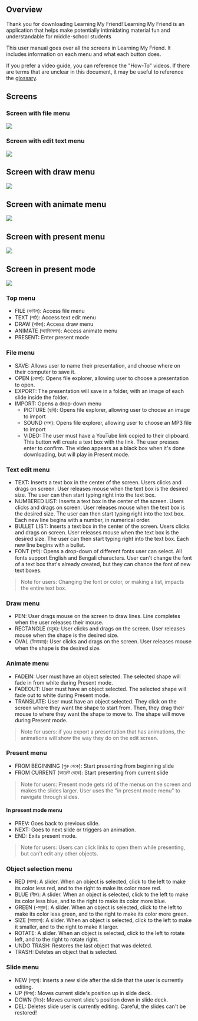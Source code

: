 ## Overview    
Thank you for downloading Learning My Friend! Learning My Friend is an application that helps make potentially intimidating material fun and understandable for middle-school students  

This user manual goes over all the screens in Learning My Friend. It includes information on each menu and what each button does.

If you prefer a video guide, you can reference the "How-To" videos. If there are terms that are unclear in this document, it may be useful to reference the [glossary](https://github.com/Software-Engineering-Spring-2020/Learning-My-Friend/wiki/Glossary).

## Screens

### Screen with file menu 

<img src="https://i.imgur.com/JCy6wVc.png">

### Screen with edit text menu

<img src="https://i.imgur.com/BCaiuC4.png">

## Screen with draw menu

<img src="https://i.imgur.com/p2GbfwK.png">

## Screen with animate menu

<img src="https://i.imgur.com/datWf5G.png">

## Screen with present menu  

<img src="https://i.imgur.com/i6Z2hKn.png">

## Screen in present mode

<img src="https://i.imgur.com/klfUEL1.png">

### Top menu
* FILE (ফাইল): Access file menu
* TEXT (পাঠ): Access text edit menu
* DRAW (আঁকা): Access draw menu
* ANIMATE (অ্যানিমেশন): Access animate menu
* PRESENT: Enter present mode

### File menu
* SAVE: Allows user to name their presentation, and choose where on their computer to save it.  
* OPEN (খোলা): Opens file explorer, allowing user to choose a presentation to open.  
* EXPORT: The presentation will save in a folder, with an image of each slide inside the folder.
* IMPORT: Opens a drop-down menu
   * PICTURE (ছবি): Opens file explorer, allowing user to choose an image to import
   * SOUND (শব্দ): Opens file explorer, allowing user to choose an MP3 file to import
   * VIDEO: The user must have a YouTube link copied to their clipboard. This button will create a text box with the link. The user presses enter to confirm. The video appears as a black box when it's done downloading, but will play in Present mode.   

### Text edit menu
* TEXT: Inserts a text box in the center of the screen. Users clicks and drags on screen. User releases mouse when the text box is the desired size. The user can then start typing right into the text box.  
* NUMBERED LIST: Inserts a text box in the center of the screen. Users clicks and drags on screen. User releases mouse when the text box is the desired size. The user can then start typing right into the text box. Each new line begins with a number, in numerical order.
* BULLET LIST: Inserts a text box in the center of the screen. Users clicks and drags on screen. User releases mouse when the text box is the desired size. The user can then start typing right into the text box. Each new line begins with a bullet. 
* FONT (ফন্ট): Opens a drop-down of different fonts user can select. All fonts support English and Bengali characters. User can't change the font of a text box that's already created, but they can chance the font of new text boxes.   
> Note for users: Changing the font or color, or making a list, impacts the entire text box.   

### Draw menu
* PEN: User drags mouse on the screen to draw lines. Line completes when the user releases their mouse.
* RECTANGLE (চতুষ্ক): User clicks and drags on the screen. User releases mouse when the shape is the desired size.
* OVAL (ডিম্বাকার): User clicks and drags on the screen. User releases mouse when the shape is the desired size.

### Animate menu
* FADEIN: User must have an object selected. The selected shape will fade in from white during Present mode.
* FADEOUT: User must have an object selected. The selected shape will fade out to white during Present mode.
* TRANSLATE: User must have an object selected. They click on the screen where they want the shape to start from. Then, they drag their mouse to where they want the shape to move to. The shape will move during Present mode.
> Note for users: if you export a presentation that has animations, the animations will show the way they do on the edit screen.

### Present menu  
* FROM BEGINNING (শুরু থেকে): Start presenting from beginning slide  
* FROM CURRENT (কারেন্ট থেকে): Start presenting from current slide
> Note for users: Present mode gets rid of the menus on the screen and makes the slides larger. User uses the "in present mode menu" to navigate through slides. 

#### In present mode menu  
* PREV: Goes back to previous slide.  
* NEXT: Goes to next slide or triggers an animation.  
* END: Exits present mode. 
> Note for users: Users can click links to open them while presenting, but can't edit any other objects. 

### Object selection menu 
* RED (লাল): A slider. When an object is selected, click to the left to make its color less red, and to the right to make its color more red. 
* BLUE (নীল): A slider. When an object is selected, click to the left to make its color less blue, and to the right to make its color more blue. 
* GREEN (-সবুজ): A slider. When an object is selected, click to the left to make its color less green, and to the right to make its color more green. 
* SIZE (আয়তন): A slider. When an object is selected, click to the left to make it smaller, and to the right to make it larger.  
* ROTATE:  A slider. When an object is selected, click to the left to rotate left, and to the right to rotate right. 
* UNDO TRASH: Restores the last object that was deleted. 
* TRASH: Deletes an object that is selected.

### Slide menu
* NEW (নতুন): Inserts a new slide after the slide that the user is currently editing.
* UP (উপর): Moves current slide's position up in slide deck. 
* DOWN (নিচে): Moves current slide's position down in slide deck.
* DEL: Deletes slide user is currently editing. Careful, the slides can't be restored!
